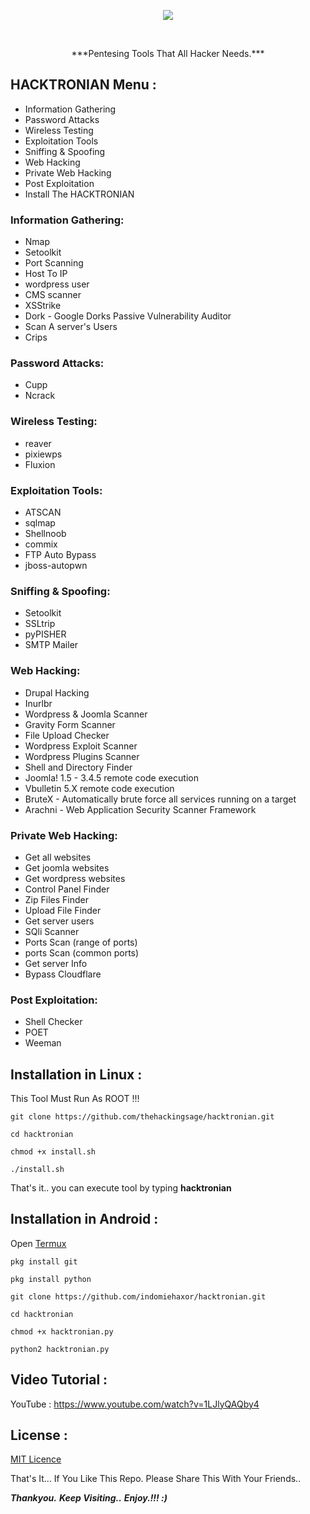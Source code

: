 <p align="center"><img src="https://github.com/thehackingsage/hacktonian/blob/master/logo.png?raw=true" /></p>
<br>
<p align="center">***Pentesing Tools That All Hacker Needs.***</p>

## HACKTRONIAN Menu :

- Information Gathering
- Password Attacks
- Wireless Testing
- Exploitation Tools
- Sniffing & Spoofing
- Web Hacking
- Private Web Hacking
- Post Exploitation
- Install The HACKTRONIAN

### Information Gathering:

- Nmap
- Setoolkit
- Port Scanning
- Host To IP
- wordpress user
- CMS scanner
- XSStrike
- Dork - Google Dorks Passive Vulnerability Auditor
- Scan A server's Users
- Crips

### Password Attacks:

- Cupp
- Ncrack

### Wireless Testing:

- reaver
- pixiewps
- Fluxion

### Exploitation Tools:

- ATSCAN
- sqlmap
- Shellnoob
- commix
- FTP Auto Bypass
- jboss-autopwn

### Sniffing & Spoofing:

- Setoolkit
- SSLtrip
- pyPISHER
- SMTP Mailer

### Web Hacking:

- Drupal Hacking
- Inurlbr
- Wordpress & Joomla Scanner
- Gravity Form Scanner
- File Upload Checker
- Wordpress Exploit Scanner
- Wordpress Plugins Scanner
- Shell and Directory Finder
- Joomla! 1.5 - 3.4.5 remote code execution
- Vbulletin 5.X remote code execution
- BruteX - Automatically brute force all services running on a target
- Arachni - Web Application Security Scanner Framework

### Private Web Hacking:

- Get all websites
- Get joomla websites
- Get wordpress websites
- Control Panel Finder
- Zip Files Finder
- Upload File Finder
- Get server users
- SQli Scanner
- Ports Scan (range of ports)
- ports Scan (common ports)
- Get server Info
- Bypass Cloudflare

### Post Exploitation:

- Shell Checker
- POET
- Weeman

## Installation in Linux :

This Tool Must Run As ROOT !!!

```git clone https://github.com/thehackingsage/hacktronian.git```

```cd hacktronian```

```chmod +x install.sh```

```./install.sh```

That's it.. you can execute tool by typing **hacktronian**

## Installation in Android :

Open [Termux](https://play.google.com/store/apps/details?id=com.termux)

```pkg install git```

```pkg install python```

```git clone https://github.com/indomiehaxor/hacktronian.git```

```cd hacktronian```

```chmod +x hacktronian.py```

```python2 hacktronian.py```

## Video Tutorial : 

YouTube : https://www.youtube.com/watch?v=1LJlyQAQby4

## License :

[MIT Licence](https://github.com/indomiehaxor/hacktronian/blob/master/LICENSE)

That's It... If You Like This Repo. Please Share This With Your Friends..

***Thankyou.***
***Keep Visiting..***
***Enjoy.!!! :)***
